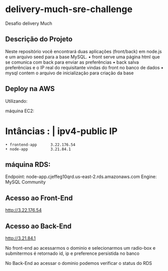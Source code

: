 # delivery-much-sre-challenge
Desafio delivery Much



## Descrição do Projeto

Neste repositório você encontrará duas aplicações (front/back) em node.js e um arquivo seed para a base MySQL.
•	front serve uma página html que se comunica com back para enviar as preferências
•	back salva preferências e o IP real do requisitante vindas do front no banco de dados
•	mysql contem o arquivo de inicialização para criação da base

## Deploy na AWS

Utilizando:

máquina EC2:
 # Intâncias :        | ipv4-public IP
    • frontend-app      3.22.176.54
    • node-app          3.21.84.1
    
## máquina RDS:
 Endpoint: node-app.cjeffeg10qrd.us-east-2.rds.amazonaws.com
  Engine: MySQL Community

## Acesso ao Front-End
http://3.22.176.54

## Acesso ao Back-End
http://3.21.84.1

No front-end ao acessarmos o dominio e selecionarmos um radio-box e submitermos é retornado id, ip e preference persistida no banco

No Back-End ao acessar o dominio podemos verificar o status do RDS


